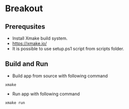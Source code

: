 # Breakout

## Prerequsites
- Install Xmake build system.
- https://xmake.io/
- It is possible to use setup.ps1 script from scripts folder.

## Build and Run
- Build app from source with following command
```shell
xmake
```
- Run app with following command
```shell
xmake run
```
